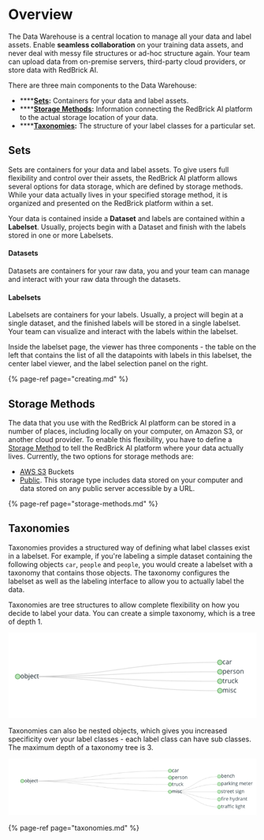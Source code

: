 # Overview

The Data Warehouse is a central location to manage all your data and label assets. Enable **seamless collaboration** on your training data assets, and never deal with messy file structures or ad-hoc structure again. Your team can upload data from on-premise servers, third-party cloud providers, or store data with RedBrick AI. 

There are three main components to the Data Warehouse:

* \*\*\*\*[**Sets**](creating.md)**:** Containers for your data and label assets.
* \*\*\*\*[**Storage Methods**](storage-methods.md)**:** Information connecting the RedBrick AI platform to the actual storage location of your data.
* \*\*\*\*[**Taxonomies**](taxonomies.md)**:** The structure of your label classes for a particular set.

## Sets

Sets are containers for your data and label assets. To give users full flexibility and control over their assets, the RedBrick AI platform allows several options for data storage, which are defined by storage methods. While your data actually lives in your specified storage method, it is organized and presented on the RedBrick platform within a set.   
  
Your data is contained inside a **Dataset** and labels are contained within a **Labelset**. Usually, projects begin with a Dataset and finish with the labels stored in one or more Labelsets.

#### Datasets 

Datasets are containers for your raw data, you and your team can manage and interact with your raw data through the datasets.

#### Labelsets

Labelsets are containers for your labels. Usually, a project will begin at a single dataset, and the finished labels will be stored in a single labelset. Your team can visualize and interact with the labels within the labelset.  
  
Inside the labelset page, the viewer has three components - the table on the left that contains the list of all the datapoints with labels in this labelset, the center label viewer, and the label selection panel on the right.

{% page-ref page="creating.md" %}

## Storage Methods

The data that you use with the RedBrick AI platform can be stored in a number of places, including locally on your computer, on Amazon S3, or another cloud provider. To enable this flexibility, you have to define a [Storage Method](storage-methods.md) to tell the RedBrick AI platform where your data actually lives. Currently, the two options for storage methods are:

* [AWS S3](preparing-your-data.md#configuring-aws-s3-storage-for-redbrick-ai) Buckets
* [Public](preparing-your-data.md#configuring-local-machine-for-data-storage). This storage type includes data stored on your computer and data stored on any public server accessible by a URL.

{% page-ref page="storage-methods.md" %}

## Taxonomies

Taxonomies provides a structured way of defining what label classes exist in a labelset. For example, if you're labeling a simple dataset containing the following objects `car`, `people` and `people`, you would create a labelset with a taxonomy that contains those objects. The taxonomy configures the labelset as well as the labeling interface to allow you to actually label the data.

Taxonomies are tree structures to allow complete flexibility on how you decide to label your data. You can create a simple taxonomy, which is a tree of depth 1.

![Simple Taxonomy](../.gitbook/assets/normal-tax.png)

Taxonomies can also be nested objects, which gives you increased specificity over your label classes - each label class can have sub classes. The maximum depth of a taxonomy tree is 3.

![Nested Taxonomy](../.gitbook/assets/tree-tax.png)

{% page-ref page="taxonomies.md" %}

